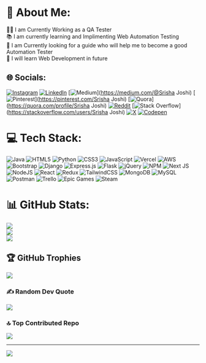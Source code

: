 # 💫 About Me:
👷‍♂️ I am Currently Working as a QA Tester<br>📚 I am currently learning and Implimenting Web Automation Testing<br>🔭 I am Currently looking for a guide who will help me to become a good Automation Tester<br>📖 I will learn Web Development in future


## 🌐 Socials:
[![Instagram](https://img.shields.io/badge/Instagram-%23E4405F.svg?logo=Instagram&logoColor=white)](https://instagram.com/srishajoshi7) [![LinkedIn](https://img.shields.io/badge/LinkedIn-%230077B5.svg?logo=linkedin&logoColor=white)](https://linkedin.com/in/srisha-b-joshi) [![Medium](https://img.shields.io/badge/Medium-12100E?logo=medium&logoColor=white)](https://medium.com/@Srisha Joshi) [![Pinterest](https://img.shields.io/badge/Pinterest-%23E60023.svg?logo=Pinterest&logoColor=white)](https://pinterest.com/Srisha Joshi) [![Quora](https://img.shields.io/badge/Quora-%23B92B27.svg?logo=Quora&logoColor=white)](https://quora.com/profile/Srisha Joshi) [![Reddit](https://img.shields.io/badge/Reddit-%23FF4500.svg?logo=Reddit&logoColor=white)](https://reddit.com/user/Original_Bee_1691) [![Stack Overflow](https://img.shields.io/badge/-Stackoverflow-FE7A16?logo=stack-overflow&logoColor=white)](https://stackoverflow.com/users/Srisha Joshi) [![X](https://img.shields.io/badge/X-black.svg?logo=X&logoColor=white)](https://x.com/joshisrisha) [![Codepen](https://img.shields.io/badge/Codepen-000000?style=for-the-badge&logo=codepen&logoColor=white)](https://codepen.io/RookieLearner02) 

# 💻 Tech Stack:
![Java](https://img.shields.io/badge/java-%23ED8B00.svg?style=for-the-badge&logo=openjdk&logoColor=white) ![HTML5](https://img.shields.io/badge/html5-%23E34F26.svg?style=for-the-badge&logo=html5&logoColor=white) ![Python](https://img.shields.io/badge/python-3670A0?style=for-the-badge&logo=python&logoColor=ffdd54) ![CSS3](https://img.shields.io/badge/css3-%231572B6.svg?style=for-the-badge&logo=css3&logoColor=white) ![JavaScript](https://img.shields.io/badge/javascript-%23323330.svg?style=for-the-badge&logo=javascript&logoColor=%23F7DF1E) ![Vercel](https://img.shields.io/badge/vercel-%23000000.svg?style=for-the-badge&logo=vercel&logoColor=white) ![AWS](https://img.shields.io/badge/AWS-%23FF9900.svg?style=for-the-badge&logo=amazon-aws&logoColor=white) ![Bootstrap](https://img.shields.io/badge/bootstrap-%238511FA.svg?style=for-the-badge&logo=bootstrap&logoColor=white) ![Django](https://img.shields.io/badge/django-%23092E20.svg?style=for-the-badge&logo=django&logoColor=white) ![Express.js](https://img.shields.io/badge/express.js-%23404d59.svg?style=for-the-badge&logo=express&logoColor=%2361DAFB) ![Flask](https://img.shields.io/badge/flask-%23000.svg?style=for-the-badge&logo=flask&logoColor=white) ![jQuery](https://img.shields.io/badge/jquery-%230769AD.svg?style=for-the-badge&logo=jquery&logoColor=white) ![NPM](https://img.shields.io/badge/NPM-%23CB3837.svg?style=for-the-badge&logo=npm&logoColor=white) ![Next JS](https://img.shields.io/badge/Next-black?style=for-the-badge&logo=next.js&logoColor=white) ![NodeJS](https://img.shields.io/badge/node.js-6DA55F?style=for-the-badge&logo=node.js&logoColor=white) ![React](https://img.shields.io/badge/react-%2320232a.svg?style=for-the-badge&logo=react&logoColor=%2361DAFB) ![Redux](https://img.shields.io/badge/redux-%23593d88.svg?style=for-the-badge&logo=redux&logoColor=white) ![TailwindCSS](https://img.shields.io/badge/tailwindcss-%2338B2AC.svg?style=for-the-badge&logo=tailwind-css&logoColor=white) ![MongoDB](https://img.shields.io/badge/MongoDB-%234ea94b.svg?style=for-the-badge&logo=mongodb&logoColor=white) ![MySQL](https://img.shields.io/badge/mysql-4479A1.svg?style=for-the-badge&logo=mysql&logoColor=white) ![Postman](https://img.shields.io/badge/Postman-FF6C37?style=for-the-badge&logo=postman&logoColor=white) ![Trello](https://img.shields.io/badge/Trello-%23026AA7.svg?style=for-the-badge&logo=Trello&logoColor=white) ![Epic Games](https://img.shields.io/badge/epicgames-%23313131.svg?style=for-the-badge&logo=epicgames&logoColor=white) ![Steam](https://img.shields.io/badge/steam-%23000000.svg?style=for-the-badge&logo=steam&logoColor=white)
# 📊 GitHub Stats:
![](https://github-readme-stats.vercel.app/api?username=RookieLearner02&theme=synthwave&hide_border=false&include_all_commits=true&count_private=true)<br/>
![](https://github-readme-streak-stats.herokuapp.com/?user=RookieLearner02&theme=synthwave&hide_border=false)<br/>
![](https://github-readme-stats.vercel.app/api/top-langs/?username=RookieLearner02&theme=synthwave&hide_border=false&include_all_commits=true&count_private=true&layout=compact)

## 🏆 GitHub Trophies
![](https://github-profile-trophy.vercel.app/?username=RookieLearner02&theme=dracula&no-frame=false&no-bg=false&margin-w=4)

### ✍️ Random Dev Quote
![](https://quotes-github-readme.vercel.app/api?type=horizontal&theme=tokyonight)

### 🔝 Top Contributed Repo
![](https://github-contributor-stats.vercel.app/api?username=RookieLearner02&limit=5&theme=onedark&combine_all_yearly_contributions=true)

---
[![](https://visitcount.itsvg.in/api?id=RookieLearner02&icon=4&color=11)](https://visitcount.itsvg.in)

<!-- Proudly created with GPRM ( https://gprm.itsvg.in ) -->
